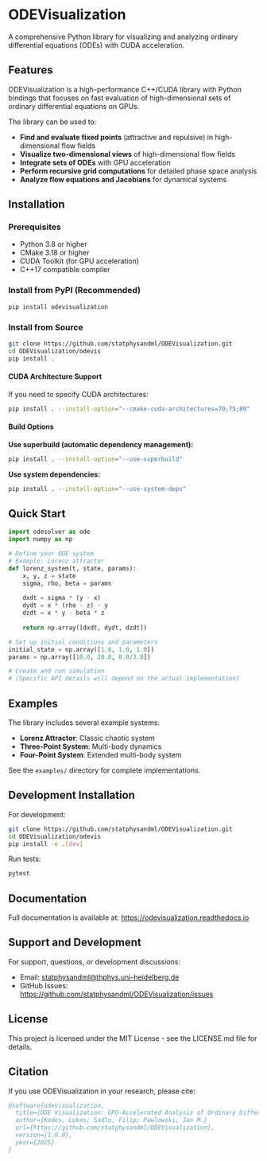 # ODEVisualization

A comprehensive Python library for visualizing and analyzing ordinary differential equations (ODEs) with CUDA acceleration.

## Features

ODEVisualization is a high-performance C++/CUDA library with Python bindings that focuses on fast evaluation of high-dimensional sets of ordinary differential equations on GPUs.

The library can be used to:

- **Find and evaluate fixed points** (attractive and repulsive) in high-dimensional flow fields
- **Visualize two-dimensional views** of high-dimensional flow fields  
- **Integrate sets of ODEs** with GPU acceleration
- **Perform recursive grid computations** for detailed phase space analysis
- **Analyze flow equations and Jacobians** for dynamical systems

## Installation

### Prerequisites

- Python 3.8 or higher
- CMake 3.18 or higher
- CUDA Toolkit (for GPU acceleration)
- C++17 compatible compiler

### Install from PyPI (Recommended)

```bash
pip install odevisualization
```

### Install from Source

```bash
git clone https://github.com/statphysandml/ODEVisualization.git
cd ODEVisualization/odevis
pip install .
```

#### CUDA Architecture Support

If you need to specify CUDA architectures:

```bash
pip install . --install-option="--cmake-cuda-architectures=70;75;80"
```

#### Build Options

**Use superbuild (automatic dependency management):**
```bash
pip install . --install-option="--use-superbuild"
```

**Use system dependencies:**
```bash
pip install . --install-option="--use-system-deps"
```

## Quick Start

```python
import odesolver as ode
import numpy as np

# Define your ODE system
# Example: Lorenz attractor
def lorenz_system(t, state, params):
    x, y, z = state
    sigma, rho, beta = params
    
    dxdt = sigma * (y - x)
    dydt = x * (rho - z) - y
    dzdt = x * y - beta * z
    
    return np.array([dxdt, dydt, dzdt])

# Set up initial conditions and parameters
initial_state = np.array([1.0, 1.0, 1.0])
params = np.array([10.0, 28.0, 8.0/3.0])

# Create and run simulation
# (Specific API details will depend on the actual implementation)
```

## Examples

The library includes several example systems:

- **Lorenz Attractor**: Classic chaotic system
- **Three-Point System**: Multi-body dynamics
- **Four-Point System**: Extended multi-body system

See the `examples/` directory for complete implementations.

## Development Installation

For development:

```bash
git clone https://github.com/statphysandml/ODEVisualization.git
cd ODEVisualization/odevis
pip install -e .[dev]
```

Run tests:
```bash
pytest
```

## Documentation

Full documentation is available at: https://odevisualization.readthedocs.io

## Support and Development

For support, questions, or development discussions:
- Email: statphysandml@thphys.uni-heidelberg.de
- GitHub Issues: https://github.com/statphysandml/ODEVisualization/issues

## License

This project is licensed under the MIT License - see the LICENSE.md file for details.

## Citation

If you use ODEVisualization in your research, please cite:

```bibtex
@software{odevisualization,
  title={ODE Visualization: GPU-Accelerated Analysis of Ordinary Differential Equations for the Functional Renormalization Group},
  author={Kades, Lukas; Sadlo, Filip; Pawlowski, Jan M.}
  url={https://github.com/statphysandml/ODEVisualization},
  version={1.0.0},
  year={2025}
}
```

